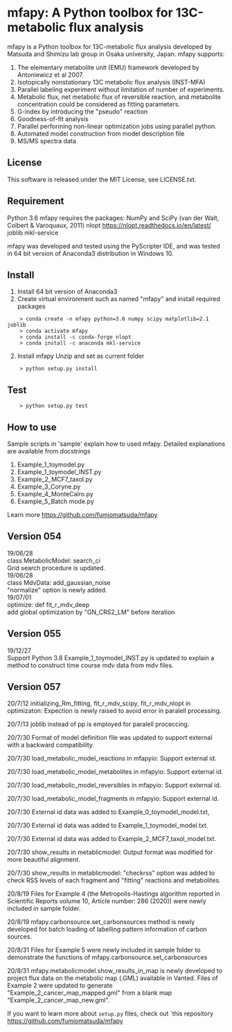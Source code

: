 mfapy: A Python toolbox for 13C-metabolic flux analysis
================================================

mfapy is a Python toolbox for 13C-metabolic flux analysis developed by Matsuda and Shimizu lab group in Osaka university, Japan.
mfapy supports:

1. The elementary metabolite unit (EMU) framework developed by Antoniewicz et al 2007.
2. Isotopically nonstationary 13C metabolic flux analysis (INST-MFA)
3. Parallel labeling experiment without limitation of number of experiments.
4. Metabolic flux, net metabolic flux of reversible reaction, and metabolite concentration could be considered as fitting parameters.
5. G-index by introducing the "pseudo" reaction
6. Goodness-of-fit analysis
7. Parallel performing non-linear optimization jobs using parallel python.
8. Automated model construction from model description file
9. MS/MS spectra data

License
----------------------------------------
This software is released under the MIT License, see LICENSE.txt.

Requirement
----------------------------------------
Python 3.6
mfapy requires the packages:
NumPy and SciPy (van der Walt, Colbert & Varoquaux, 2011)
nlopt https://nlopt.readthedocs.io/en/latest/
joblib
mkl-service

mfapy was developed and tested using the PyScripter IDE, and was tested in 64 bit version of Anaconda3 distribution in Windows 10.


Install
----------------------------------------
1. Install 64 bit version of Anaconda3
2. Create virtual environment such as named "mfapy" and install required packages
~~~
    > conda create -n mfapy python=3.6 numpy scipy matplotlib=2.1 joblib
    > conda activate mfapy 
    > conda install -c conda-forge nlopt
    > conda install -c anaconda mkl-service
~~~

2. Install mfapy
Unzip and set as current folder
~~~
    > python setup.py install
~~~

Test
----------------------------------------
~~~
    > python setup.py test
~~~

How to use
----------------------------------------
Sample scripts in 'sample' explain how to used mfapy. 
Detailed explanations are available from docstrings

1. Example_1_toymodel.py  
2. Example_1_toymodel_INST.py 
3. Example_2_MCF7_taxol.py 
4. Example_3_Coryne.py 
5. Example_4_MonteCalro.py 
6. Example_5_Batch mode.py 

Learn more <https://github.com/fumiomatsuda/mfapy>

Version 054
----------------------------------------
19/06/28  
class MetabolicModel: search_ci  
Grid search procedure is updated.  
19/06/28  
class MdvData: add_gaussian_noise  
"normalize" option is newly added.  
19/07/01  
optimize: def fit_r_mdv_deep  
add global optimization by "GN_CRS2_LM" before iteration  


Version 055
----------------------------------------
19/12/27  
Support Python 3.8
Example_1_toymodel_INST.py is updated to explain a method to construct time course mdv data from mdv files.  

Version 057
----------------------------------------
20/7/12 initializing_Rm_fitting, fit_r_mdv_scipy, fit_r_mdv_nlopt in optimizaton: Expection is newly raised to avoid error in  paralell processing.  

20/7/13 joblib instead of pp is employed for paralell proceccing.  

20/7/30 Format of model definition file was updated to support external with a backward compatibility.

20/7/30 load_metabolic_model_reactions in mfapyio: Support external id.

20/7/30 load_metabolic_model_metabolites in mfapyio: Support external id.

20/7/30 load_metabolic_model_reversibles in mfapyio: Support external id.

20/7/30 load_metabolic_model_fragments in mfapyio: Support external id.

20/7/30 External id data was added to Example_0_toymodel_model.txt, 

20/7/30 External id data was added to Example_1_toymodel_model.txt.

20/7/30 External id data was added to Example_2_MCF7_taxol_model.txt.

20/7/30 show_results in metablicmodel: Output format was modified for more beautiful alignment.

20/7/30 show_results in metablicmodel: "checkrss" option was added to check RSS levels of each fragment and "fitting" reactions and metabolites.

20/8/19 Files for Example 4 (the Metropolis-Hastings algorithm reported in Scientific Reports volume 10, Article number: 286 (2020)) were newly included in sample folder.

20/8/19 mfapy.carbonsource.set_carbonsources method is newly developed for batch loading of labelling pattern information of carbon sources.

20/8/31 Files for Example 5 were newly included in sample folder to demonstrate the functions of mfapy.carbonsource.set_carbonsources

20/8/31 mfapy.metabolicmodel.show_results_in_map is newly developed to project flux data on the metabolic map (.GML) available in Vanted. Files of Example 2 were updated to generate "Example_2_cancer_map_mapped.gml" from a blank map "Example_2_cancer_map_new.gml".

If you want to learn more about ``setup.py`` files, check out `this repository <https://github.com/fumiomatsuda/mfapy>

